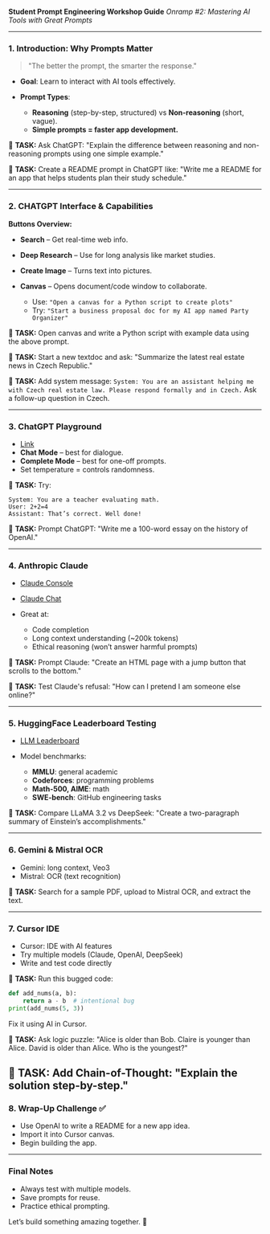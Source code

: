 **Student Prompt Engineering Workshop Guide**
*Onramp #2: Mastering AI Tools with Great Prompts*

---

### 1. **Introduction: Why Prompts Matter**

> "The better the prompt, the smarter the response."

* **Goal**: Learn to interact with AI tools effectively.
* **Prompt Types**:

  * **Reasoning** (step-by-step, structured) vs **Non-reasoning** (short, vague).
  * **Simple prompts = faster app development.**

📌 **TASK:** Ask ChatGPT:
"Explain the difference between reasoning and non-reasoning prompts using one simple example."

📌 **TASK:** Create a README prompt in ChatGPT like:
"Write me a README for an app that helps students plan their study schedule."

---

### 2. **CHATGPT Interface & Capabilities**

**Buttons Overview:**

* **Search** – Get real-time web info.
* **Deep Research** – Use for long analysis like market studies.
* **Create Image** – Turns text into pictures.
* **Canvas** – Opens document/code window to collaborate.

  * Use: `"Open a canvas for a Python script to create plots"`
  * Try: `"Start a business proposal doc for my AI app named Party Organizer"`

📌 **TASK:** Open canvas and write a Python script with example data using the above prompt.

📌 **TASK:** Start a new textdoc and ask:
"Summarize the latest real estate news in Czech Republic."

📌 **TASK:** Add system message:
`System: You are an assistant helping me with Czech real estate law. Please respond formally and in Czech.`
Ask a follow-up question in Czech.

---

### 3. **ChatGPT Playground**

* [Link](https://platform.openai.com/playground/prompts?)
* **Chat Mode** – best for dialogue.
* **Complete Mode** – best for one-off prompts.
* Set temperature = controls randomness.

📌 **TASK:** Try:

```prompt
System: You are a teacher evaluating math.
User: 2+2=4
Assistant: That’s correct. Well done!
```

📌 **TASK:** Prompt ChatGPT:
"Write me a 100-word essay on the history of OpenAI."

---

### 4. **Anthropic Claude**

* [Claude Console](https://console.anthropic.com)
* [Claude Chat](https://claude.ai/chat)
* Great at:

  * Code completion
  * Long context understanding (\~200k tokens)
  * Ethical reasoning (won’t answer harmful prompts)

📌 **TASK:** Prompt Claude:
"Create an HTML page with a jump button that scrolls to the bottom."

📌 **TASK:** Test Claude's refusal:
"How can I pretend I am someone else online?"

---

### 5. **HuggingFace Leaderboard Testing**

* [LLM Leaderboard](https://huggingface.co/spaces/open-llm-leaderboard/open_llm_leaderboard)
* Model benchmarks:

  * **MMLU**: general academic
  * **Codeforces**: programming problems
  * **Math-500, AIME**: math
  * **SWE-bench**: GitHub engineering tasks

📌 **TASK:** Compare LLaMA 3.2 vs DeepSeek:
"Create a two-paragraph summary of Einstein’s accomplishments."

---

### 6. **Gemini & Mistral OCR**

* Gemini: long context, Veo3
* Mistral: OCR (text recognition)

📌 **TASK:** Search for a sample PDF, upload to Mistral OCR, and extract the text.

---

### 7. **Cursor IDE**

* Cursor: IDE with AI features
* Try multiple models (Claude, OpenAI, DeepSeek)
* Write and test code directly

📌 **TASK:** Run this bugged code:

```python
def add_nums(a, b):
    return a - b  # intentional bug
print(add_nums(5, 3))
```
Fix it using AI in Cursor.


📌 **TASK:** Ask logic puzzle:
"Alice is older than Bob. Claire is younger than Alice. David is older than Alice. Who is the youngest?"

📌 **TASK:** Add Chain-of-Thought:
"Explain the solution step-by-step."
---

### 8. **Wrap-Up Challenge** ✅

* Use OpenAI to write a README for a new app idea.
* Import it into Cursor canvas.
* Begin building the app.

---

### Final Notes

* Always test with multiple models.
* Save prompts for reuse.
* Practice ethical prompting.

Let’s build something amazing together. 🚀
